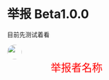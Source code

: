 <meta name="referrer" content="no-referrer" />
<style type="text/css" media="screen">
.round_icon{
  width: 34px;
  height: 34px;
  display: flex;
  border-radius: 50%;
  align-items: center;
  justify-content: center;
  overflow: hidden;

  float:left;
}
</style>


# 举报 Beta1.0.0

目前先测试着看


<img src="https://i2.hdslb.com/bfs/face/7899638a48e4b906a5e435552c02548fc31b3318.jpg" class="round_icon"  alt="">
<font size="5" face="arial" color="red" style="float:right;width:80%;">举报者名称</font>





